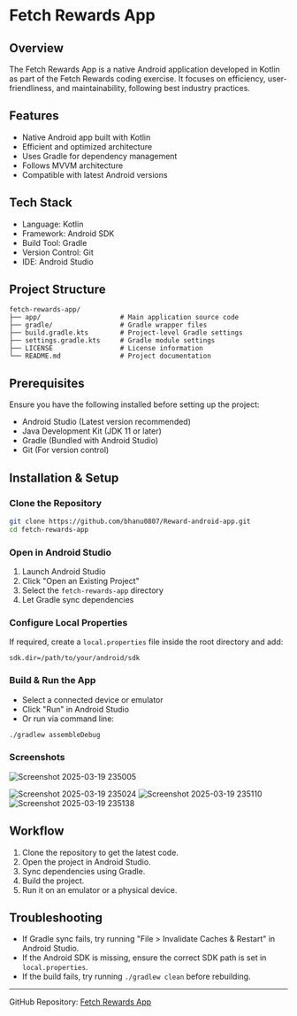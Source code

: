 # Fetch Rewards App

## Overview
The Fetch Rewards App is a native Android application developed in Kotlin as part of the Fetch Rewards coding exercise. It focuses on efficiency, user-friendliness, and maintainability, following best industry practices.

## Features
- Native Android app built with Kotlin
- Efficient and optimized architecture
- Uses Gradle for dependency management
- Follows MVVM architecture
- Compatible with latest Android versions

## Tech Stack
- Language: Kotlin
- Framework: Android SDK
- Build Tool: Gradle
- Version Control: Git
- IDE: Android Studio

## Project Structure
```
fetch-rewards-app/
├── app/                    # Main application source code
├── gradle/                 # Gradle wrapper files
├── build.gradle.kts        # Project-level Gradle settings
├── settings.gradle.kts     # Gradle module settings
├── LICENSE                 # License information
└── README.md               # Project documentation
```

## Prerequisites
Ensure you have the following installed before setting up the project:
- Android Studio (Latest version recommended)
- Java Development Kit (JDK 11 or later)
- Gradle (Bundled with Android Studio)
- Git (For version control)

## Installation & Setup
### Clone the Repository
```sh
git clone https://github.com/bhanu0807/Reward-android-app.git
cd fetch-rewards-app
```

### Open in Android Studio
1. Launch Android Studio
2. Click "Open an Existing Project"
3. Select the `fetch-rewards-app` directory
4. Let Gradle sync dependencies

### Configure Local Properties
If required, create a `local.properties` file inside the root directory and add:
```properties
sdk.dir=/path/to/your/android/sdk
```

### Build & Run the App
- Select a connected device or emulator
- Click "Run" in Android Studio
- Or run via command line:
```sh
./gradlew assembleDebug
```

### Screenshots

![Screenshot 2025-03-19 235005](https://github.com/user-attachments/assets/1f8582eb-ed55-413a-a6a3-4eb3384c2fcc)


![Screenshot 2025-03-19 235024](https://github.com/user-attachments/assets/fe0b6499-3efe-4f8c-b55b-0d376e056a10)
![Screenshot 2025-03-19 235110](https://github.com/user-attachments/assets/d124795c-7d20-4c49-a9bc-f6f62358585e)
![Screenshot 2025-03-19 235138](https://github.com/user-attachments/assets/e79ab644-b803-47a4-8635-8a3cb77f5c0c)


## Workflow
1. Clone the repository to get the latest code.
2. Open the project in Android Studio.
3. Sync dependencies using Gradle.
4. Build the project.
5. Run it on an emulator or a physical device.

## Troubleshooting
- If Gradle sync fails, try running "File > Invalidate Caches & Restart" in Android Studio.
- If the Android SDK is missing, ensure the correct SDK path is set in `local.properties`.
- If the build fails, try running `./gradlew clean` before rebuilding.

---
GitHub Repository: [Fetch Rewards App](https://github.com/bhanu0807/Reward-android-app.git)
